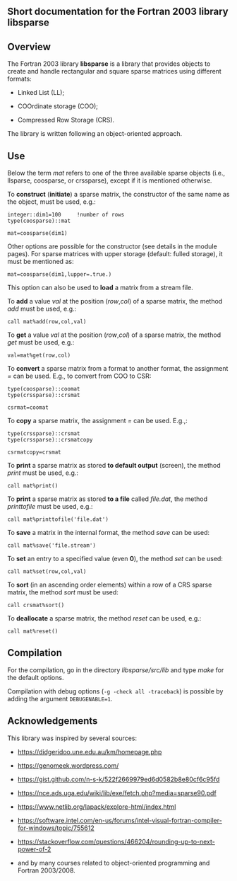 ## Short documentation for the Fortran 2003 library libsparse  


## Overview  
The Fortran 2003 library __libsparse__ is a library that provides objects to create and handle rectangular and square sparse matrices using different formats:  

 * Linked List (LL);  


 * COOrdinate storage (COO);  


 * Compressed Row Storage (CRS).   


The library is written following an object-oriented approach.  




## Use  

Below the term *mat* refers to one of the three available sparse objects (i.e., llsparse, coosparse, or crssparse), except if it is mentioned otherwise.  

To __construct__ (__initiate__) a sparse matrix, the constructor of the same name as the object, must be used, e.g.:  

````   
integer::dim1=100     !number of rows     
type(coosparse)::mat  
  
mat=coosparse(dim1)  
````  

Other options are possible for the constructor (see details in the module pages). For sparse matrices with upper storage (default: fulled storage), it must be mentioned as:  

````
mat=coosparse(dim1,lupper=.true.)  
````

This option can also be used to __load__ a matrix from a stream file.  


To __add__ a value *val* at the position (*row*,*col*) of a sparse matrix, the method *add* must be used, e.g.:  

````   
call mat%add(row,col,val)
````  

To __get__ a value *val* at the position (*row*,*col*) of a sparse matrix, the method *get* must be used, e.g.:  

````   
val=mat%get(row,col)
````  

To __convert__  a sparse matrix from a format to another format, the assignment *=* can be used. E.g., to convert from COO to CSR:  

````   
type(coosparse)::coomat  
type(crssparse)::crsmat  
  
csrmat=coomat  
````  

To __copy__ a sparse matrix, the assignment *=* can be used. E.g.,:  

````   
type(crssparse)::crsmat  
type(crssparse)::crsmatcopy  
  
csrmatcopy=crsmat  
````  

To __print__ a sparse matrix as stored __to default output__ (screen), the method *print* must be used, e.g.:  


````
call mat%print()  
````

To __print__ a sparse matrix as stored __to a file__ called *file.dat*, the method *printtofile* must be used, e.g.:  


````
call mat%printtofile('file.dat')  
````


To __save__ a matrix in the internal format, the method *save* can be used:  

````
call mat%save('file.stream')  
````

To __set__ an entry to a specified value (even __0__), the method *set* can be used:  

````
call mat%set(row,col,val)  
````

To __sort__ (in an ascending order elements) within a row of a CRS sparse matrix, the method *sort* must be used:  

````
call crsmat%sort()  
````


To __deallocate__  a sparse matrix, the method *reset* can be used, e.g.:  

````   
call mat%reset()  
````  


## Compilation  
For the compilation, go in the directory *libsparse/src/lib* and type *make* for the default options.  

Compilation with debug options (`-g -check all -traceback`) is possible by adding the argument `DEBUGENABLE=1`.  


## Acknowledgements  
This library was inspired by several sources:  


 * https://didgeridoo.une.edu.au/km/homepage.php  


 * https://genomeek.wordpress.com/  


 * https://gist.github.com/n-s-k/522f2669979ed6d0582b8e80cf6c95fd  


 * https://nce.ads.uga.edu/wiki/lib/exe/fetch.php?media=sparse90.pdf  


 * https://www.netlib.org/lapack/explore-html/index.html  


 * https://software.intel.com/en-us/forums/intel-visual-fortran-compiler-for-windows/topic/755612  


 * https://stackoverflow.com/questions/466204/rounding-up-to-next-power-of-2 


 * and by many courses related to object-oriented programming and Fortran 2003/2008.  



